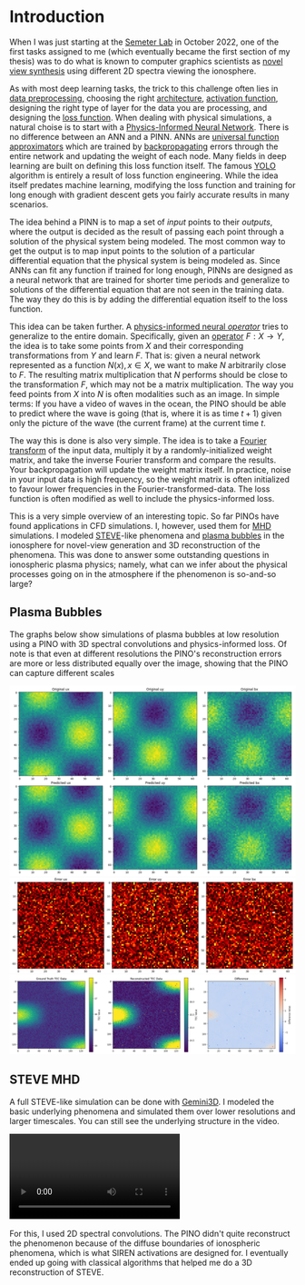 # Introduction

When I was just starting at the [Semeter Lab](https://heaviside.bu.edu) in October 2022, one of the first tasks assigned to me (which eventually became the first section of my thesis) was to do what is known to computer graphics scientists as [novel view synthesis](https://www.youtube.com/watch?v=yYKqNjIMhek) using different 2D spectra viewing the ionosphere.

As with most deep learning tasks, the trick to this challenge often lies in [data preprocessing](https://en.wikipedia.org/wiki/Data_preprocessing), choosing the right [architecture](https://en.wikipedia.org/wiki/Neural_architecture_search), [activation function](https://en.wikipedia.org/wiki/Activation_function), designing the right type of layer for the data you are processing, and designing the [loss function](https://en.wikipedia.org/wiki/Loss_function). When dealing with physical simulations, a natural choise is to start with a [Physics-Informed Neural Network](https://i-systems.github.io/tutorial/KSNVE/220525/01_PINN.html). There is no difference between an ANN and a PINN. ANNs are [universal function approximators](https://en.wikipedia.org/wiki/Universal_approximation_theorem) which are trained by [backpropagating](https://en.wikipedia.org/wiki/Backpropagation) errors through the entire network and updating the weight of each node. Many fields in deep learning are built on defining this loss function itself. The famous [YOLO](https://en.wikipedia.org/wiki/You_Only_Look_Once) algorithm is entirely a result of loss function engineering. While the idea itself predates machine learning, modifying the loss function and training for long enough with gradient descent gets you fairly accurate results in many scenarios.

The idea behind a PINN is to map a set of _input_ points to their _outputs_, where the output is decided as the result of passing each point through a solution of the physical system being modeled. The most common way to get the output is to map input points to the solution of a particular differential equation that the physical system is being modeled as. Since ANNs can fit any function if trained for long enough, PINNs are designed as a neural network that are trained for shorter time periods and generalize to solutions of the differential equation that are not seen in the training data. The way they do this is by adding the differential equation itself to the loss function.

This idea can be taken further. A [physics-informed neural _operator_](https://arxiv.org/abs/2111.03794) tries to generalize to the entire domain. Specifically, given an [operator](https://en.wikipedia.org/wiki/Operator_(mathematics)) $F:X \rightarrow Y$, the idea is to take some points from $X$ and their corresponding transformations from $Y$ and learn $F$. That is: given a neural network represented as a function $N(x), x \in X$, we want to make $N$ arbitrarily close to $F$. The resulting matrix multiplication that $N$ performs should be close to the transformation $F$, which may not be a matrix multiplication. The way you feed points from $X$ into $N$ is often modalities such as an image. In simple terms: If you have a video of waves in the ocean, the PINO should be able to predict where the wave is going (that is, where it is as time $t+1$) given only the picture of the wave (the current frame) at the current time $t$.

The way this is done is also very simple. The idea is to take a [Fourier transform](https://en.wikipedia.org/wiki/Fourier_transform) of the input data, multiply it by a randomly-initialized weight matrix, and take the inverse Fourier transform and compare the results. Your backpropagation will update the weight matrix itself. In practice, noise in your input data is high frequency, so the weight matrix is often initialized to favour lower frequencies in the Fourier-transformed-data. The loss function is often modified as well to include the physics-informed loss.

This is a very simple overview of an interesting topic. So far PINOs have found applications in CFD simulations. I, however, used them for [MHD](https://en.wikipedia.org/wiki/Magnetohydrodynamics) simulations. I modeled [STEVE](https://en.wikipedia.org/wiki/STEVE)-like phenomena and [plasma bubbles](https://en.wikipedia.org/wiki/Equatorial_plasma_bubble) in the ionosphere for novel-view generation and 3D reconstruction of the phenomena. This was done to answer some outstanding questions in ionospheric plasma physics; namely, what can we infer about the physical processes going on in the atmosphere if the phenomenon is so-and-so large?

## Plasma Bubbles

The graphs below show simulations of plasma bubbles at low resolution using a PINO with 3D spectral convolutions and physics-informed loss. Of note is that even at different resolutions the PINO's reconstruction errors are more or less distributed equally over the image, showing that the PINO can capture different scales

![](images/Plasma_bubble_1.png)
![](images/Plasma_bubble_2.png)
![](images/Plasma_bubble_reconstruction.png)

## STEVE MHD

A full STEVE-like simulation can be done with [Gemini3D](https://gemini3d.github.io/gemini3d/). I modeled the basic underlying phenomena and simulated them over lower resolutions and larger timescales. You can still see the underlying structure in the video.

![](https://github.com/ksd3/ksd3.github.io/blob/main/src/videos/mhd_pino.mp4)

For this, I used 2D spectral convolutions. The PINO didn't quite reconstruct the phenomenon because of the diffuse boundaries of ionospheric phenomena, which is what SIREN activations are designed for. I eventually ended up going with classical algorithms that helped me do a 3D reconstruction of STEVE.